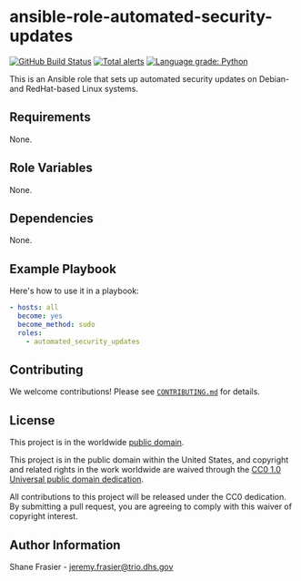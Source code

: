 # ansible-role-automated-security-updates #

[![GitHub Build Status](https://github.com/cisagov/ansible-role-automated-security-updates/workflows/build/badge.svg)](https://github.com/cisagov/ansible-role-automated-security-updates/actions)
[![Total alerts](https://img.shields.io/lgtm/alerts/g/cisagov/ansible-role-automated-security-updates.svg?logo=lgtm&logoWidth=18)](https://lgtm.com/projects/g/cisagov/ansible-role-automated-security-updates/alerts/)
[![Language grade: Python](https://img.shields.io/lgtm/grade/python/g/cisagov/ansible-role-automated-security-updates.svg?logo=lgtm&logoWidth=18)](https://lgtm.com/projects/g/cisagov/ansible-role-automated-security-updates/context:python)

This is an Ansible role that sets up automated security updates on
Debian- and RedHat-based Linux systems.

## Requirements ##

None.

## Role Variables ##

None.

## Dependencies ##

None.

## Example Playbook ##

Here's how to use it in a playbook:

```yaml
- hosts: all
  become: yes
  become_method: sudo
  roles:
    - automated_security_updates
```

## Contributing ##

We welcome contributions!  Please see [`CONTRIBUTING.md`](CONTRIBUTING.md) for
details.

## License ##

This project is in the worldwide [public domain](LICENSE).

This project is in the public domain within the United States, and
copyright and related rights in the work worldwide are waived through
the [CC0 1.0 Universal public domain
dedication](https://creativecommons.org/publicdomain/zero/1.0/).

All contributions to this project will be released under the CC0
dedication. By submitting a pull request, you are agreeing to comply
with this waiver of copyright interest.

## Author Information ##

Shane Frasier - <jeremy.frasier@trio.dhs.gov>
